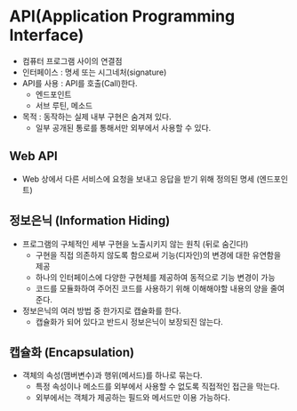 # API(Application Programming Interface)

- 컴퓨터 프로그램 사이의 연결점
- 인터페이스 : 명세 또는 시그네처(signature)
- API를 사용 : API를 호출(Call)한다.
	- 엔드포인트
	- 서브 루틴, 메소드
- 목적 : 동작하는 실제 내부 구현은 숨겨져 있다.
	- 일부 공개된 통로를 통해서만 외부에서 사용할 수 있다.

## Web API
- Web 상에서 다른 서비스에 요청을 보내고 응답을 받기 위해 정의된 명세 (엔드포인트)

## 정보은닉 (Information Hiding)
- 프로그램의 구체적인 세부 구현을 노출시키지 않는 원칙 (뒤로 숨긴다!)
	- 구현을 직접 의존하지 않도록 함으로써 기능(디자인)의 변경에 대한 유연함을 제공
	- 하나의 인터페이스에 다양한 구현체를 제공하여 동적으로 기능 변경이 가능
	- 코드를 모듈화하여 주어진 코드를 사용하기 위해 이해해야할 내용의 양을 줄여준다.
- 정보은닉의 여러 방법 중 한가지로 캡슐화를 한다.
	- 캡슐화가 되어 있다고 반드시 정보은닉이 보장되진 않는다.

## 캡슐화 (Encapsulation)
- 객체의 속성(맴버변수)과 행위(메서드)를 하나로 묶는다.
	- 특정 속성이나 메소드를 외부에서 사용할 수 없도록 직접적인 접근을 막는다.
	- 외부에서는 객체가 제공하는 필드와 메서드만 이용 가능하다.
